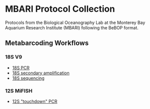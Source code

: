 # MBARI Protocol Collection

Protocols from the Biological Oceanography Lab at the Monterey Bay Aquarium Research Institute (MBARI) following the BeBOP format.


## Metabarcoding Workflows

### 18S V9

- [18S PCR](protocol_18S_PCR.md)
- [18S secondary amplification](protocol_18S_secondary_amplification.md)
- [18S sequencing](protocol_18S_sequencing.md)

### 12S MiFISH

- [12S "touchdown" PCR](protocol_12S_PCR_touchdown.md)

